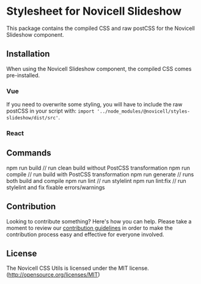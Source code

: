 # Stylesheet for Novicell Slideshow
This package contains the compiled CSS and raw postCSS for the Novicell Slideshow component.

## Installation
When using the Novicell Slideshow component, the compiled CSS comes pre-installed.

### Vue
If you need to overwrite some styling, you will have to include the raw postCSS in your script with: `import '../node_modules/@novicell/styles-slideshow/dist/src'`.
### React

## Commands
npm run build // run clean build without PostCSS transformation
npm run compile // run build with PostCSS transformation
npm run generate // runs both build and compile
npm run lint // run stylelint
npm run lint:fix // run stylelint and fix fixable errors/warnings

## Contribution
Looking to contribute something? Here's how you can help. Please take a moment to review our [contribution guidelines](https://github.com/Novicell/novicell-frontend/wiki/Contribution-guidelines) in order to make the contribution process easy and effective for everyone involved.

## License
The Novicell CSS Utils is licensed under the MIT license. (http://opensource.org/licenses/MIT)
